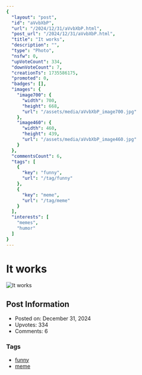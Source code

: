 ```yaml
---
{
  "layout": "post",
  "id": "aVvbXbP",
  "url": "/2024/12/31/aVvbXbP.html",
  "post_url": "/2024/12/31/aVvbXbP.html",
  "title": "It works",
  "description": "",
  "type": "Photo",
  "nsfw": 0,
  "upVoteCount": 334,
  "downVoteCount": 7,
  "creationTs": 1735586175,
  "promoted": 0,
  "badges": [],
  "images": {
    "image700": {
      "width": 700,
      "height": 668,
      "url": "/assets/media/aVvbXbP_image700.jpg"
    },
    "image460": {
      "width": 460,
      "height": 439,
      "url": "/assets/media/aVvbXbP_image460.jpg"
    }
  },
  "commentsCount": 6,
  "tags": [
    {
      "key": "funny",
      "url": "/tag/funny"
    },
    {
      "key": "meme",
      "url": "/tag/meme"
    }
  ],
  "interests": [
    "memes",
    "humor"
  ]
}
---
```


# It works

![It works](/assets/media/aVvbXbP_image700.jpg)

## Post Information

- Posted on: December 31, 2024
- Upvotes: 334
- Comments: 6

### Tags

- [funny](/tag/funny)
- [meme](/tag/meme)
